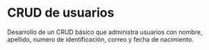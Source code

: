 # CRUD de usuarios
Desarrollo de un CRUD básico que administra usuarios con nombre, apellido, numero de identificación, correo y fecha de nacimiento.


